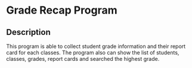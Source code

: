 # Grade Recap Program
## Description
This program is able to collect student grade information and their report card for each classes. The program also can show the list of students, classes, grades, report cards and searched the highest grade.

